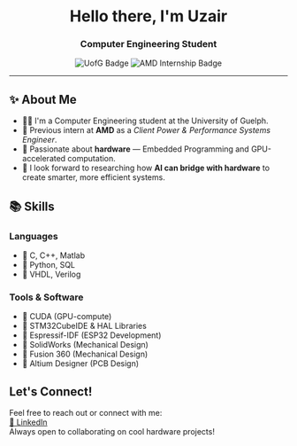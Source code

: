 

<!--
**SyedUzai/SyedUzai** is a ✨ _special_ ✨ repository because its `README.md` (this file) appears on your GitHub profile.

Here are some ideas to get you started:

- 🔭 I’m currently working on ...
- 🌱 I’m currently learning ...
- 👯 I’m looking to collaborate on ...
- 🤔 I’m looking for help with ...
- 💬 Ask me about ...
- 📫 How to reach me: ...
- 😄 Pronouns: ...
- ⚡ Fun fact: ...
-->

<!-- GitHub Profile README in HTML -->
<h1 align="center">Hello there, I'm Uzair</h1>
<h3 align="center">Computer Engineering Student</h3>

<p align="center">
  <img src="https://img.shields.io/badge/University%20of%20Guelph-Computer%20Engineering-red" alt="UofG Badge" />
  <img src="https://img.shields.io/badge/Intern@AMD-Client%20Power%20&%20Performance-blue" alt="AMD Internship Badge" />
</p>

---

<h2>✨ About Me</h2>
<ul>
  <li>👨‍🏫  I'm a Computer Engineering student at the University of Guelph.</li>
  <li>🚀  Previous intern at <strong>AMD</strong> as a <em>Client Power & Performance Systems Engineer</em>.</li>
  <li>🔌  Passionate about <strong>hardware</strong> — Embedded Programming and GPU-accelerated computation.</li>
  <li>🧐  I look forward to researching how <strong>AI can bridge with hardware</strong> to create smarter, more efficient systems.</li>
</ul>

<h2>📚 Skills</h2>
<h3>Languages</h3>
<ul>
  <li>🔧 C, C++, Matlab</li>
  <li>🔧 Python, SQL</li>
  <li>🔧 VHDL, Verilog</li>
</ul>

<h3>Tools & Software</h3>
<ul>
  <li>🐍 CUDA (GPU-compute)</li>
  <li>🚀 STM32CubeIDE & HAL Libraries</li>
  <li>🚀 Espressif-IDF (ESP32 Development)</li>
  <li>📏 SolidWorks (Mechanical Design)</li>
  <li>📏 Fusion 360 (Mechanical Design)</li>
  <li>📏 Altium Designer (PCB Design)</li>

</ul>

<h2>Let's Connect!</h2>
<p>
  Feel free to reach out or connect with me:
  <br>
  <a href="https://www.linkedin.com/in/syeduzai">🔗 LinkedIn</a>
  <br>
  Always open to collaborating on cool hardware projects!
</p>

